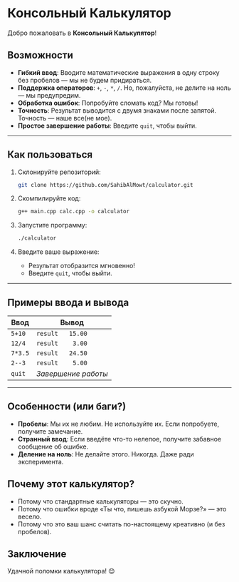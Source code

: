 # Консольный Калькулятор

Добро пожаловать в **Консольный Калькулятор**!   


##  Возможности

- **Гибкий ввод**: Вводите математические выражения в одну строку без пробелов — мы не будем придираться.  
- **Поддержка операторов**: `+`, `-`, `*`, `/`. Но, пожалуйста, не делите на ноль — мы предупредим.  
- **Обработка ошибок**: Попробуйте сломать код? Мы готовы!  
- **Точность**: Результат выводится с двумя знаками после запятой. Точность — наше все(не мое).  
- **Простое завершение работы**: Введите `quit`, чтобы выйти.  

---

##  Как пользоваться

1. Склонируйте репозиторий:  
   ```bash
   git clone https://github.com/SahibAlMowt/calculator.git
   ```

2. Скомпилируйте код:  
   ```bash
   g++ main.cpp calc.cpp -o calculator
   ```

3. Запустите программу:  
   ```bash
   ./calculator
   ```

4. Введите ваше выражение:  
   - Результат отобразится мгновенно!
   - Введите `quit`, чтобы выйти.  

---

## Примеры ввода и вывода

| Ввод         | Вывод             |
|--------------|--------------------|
| `5+10`       | `result   15.00`  |
| `12/4`       | `result    3.00`  |
| `7*3.5`      | `result   24.50`  |
| `2--3`     | `result    5.00`  |
| `quit`       | *Завершение работы* |

---

## Особенности (или баги?)

- **Пробелы**: Мы их не любим. Не используйте их. Если попробуете, получите замечание.  
- **Странный ввод**: Если введёте что-то нелепое, получите забавное сообщение об ошибке.  
- **Деление на ноль**: Не делайте этого. Никогда. Даже ради эксперимента.  


## Почему этот калькулятор?

- Потому что стандартные калькуляторы — это скучно.  
- Потому что ошибки вроде «Ты что, пишешь азбукой Морзе?» — это весело.  
- Потому что это ваш шанс считать по-настоящему креативно (и без пробелов).  

## Заключение
Удачной поломки калькулятора! 😊
